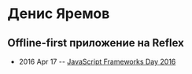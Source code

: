 # Денис Яремов

## Offline-first приложение на Reflex
- 2016 Apr 17 -- [JavaScript Frameworks Day 2016](https://frameworksdays.com/event/js-frameworks-day-2016/review/offline-first-app-reflex)    
